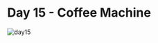 # Day 15 - Coffee Machine
![day15](https://github.com/user-attachments/assets/974a1f62-ab36-4a3d-bb73-ef41179a7f13)
